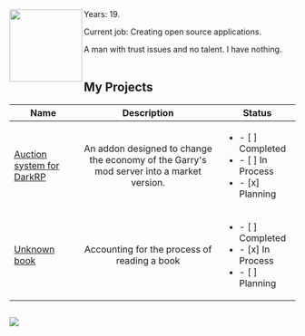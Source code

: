 
<img src="https://user-images.githubusercontent.com/93148118/150190919-c9ec2962-4caa-41b9-936a-8e63c8c9ad46.png" align="left" height="128" width="128">
Years: 19.

Current job: Creating open source applications.
<div>A man with trust issues and no talent. I have nothing.</div>
<br/>

## My Projects
| Name | Description | Status
| - |:-:|-|
| [Auction system for DarkRP](https://github.com/Seaphon/gmod-auction) | An addon designed to change the economy of the Garry's mod server into a market version. |  <ul><li>- [ ] Completed</li><li>- [ ] In Process</li><li>- [x] Planning </li></ul>
| [Unknown book](https://github.com/Seaphon/unknown-book) | Accounting for the process of reading a book |  <ul><li>- [ ] Completed</li><li>- [x] In Process</li><li>- [ ] Planning </li></ul>


##
[<img src="https://www.codewars.com/users/Seaphon/badges/small">](https://www.codewars.com/users/Seaphon)
